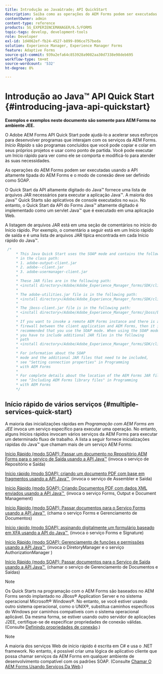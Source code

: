 ```yaml
---
title: Introdução ao Java&trade; API QuickStart
description: Saiba como as operações do AEM Forms podem ser executadas usando o AEM Forms Java&trade; API fortemente tipada habilitada com conexão SOAP.
contentOwner: admin
content-type: reference
products: SG_EXPERIENCEMANAGER/6.5/FORMS
topic-tags: develop, development-tools
role: Developer
exl-id: 1d4062ef-fb24-4527-b899-896ce757beda
solution: Experience Manager, Experience Manager Forms
feature: Adaptive Forms
source-git-commit: 939a2efa64c853928a9082aa30d7338e98deb695
workflow-type: tm+mt
source-wordcount: '532'
ht-degree: 0%

---
```


# Introdução ao Java™ API Quick Start {#introducing-java-api-quickstart}

**Exemplos e exemplos neste documento são somente para AEM Forms no ambiente JEE.**

O Adobe AEM Forms API Quick Start pode ajudá-lo a acelerar seus esforços para desenvolver programas que interajam com os serviços da AEM Forms. *Início Rápido* s são programas concluídos que você pode copiar e colar em seus próprios projetos e usar como ponto de partida. Você pode executar um Início rápido para ver como ele se comporta e modificá-lo para atender às suas necessidades.

As operações do AEM Forms podem ser executadas usando a API altamente tipada do AEM Forms e o modo de conexão deve ser definido como SOAP.

O Quick Start da API altamente digitado do Java™ fornece uma lista de arquivos JAR necessários para executar a aplicação Java™. A maioria dos Java™ Quick Starts são aplicativos de console executados no `main`. No entanto, o Quick Start da API do Forms Java™ altamente digitado é implementado como um servlet Java™ que é executado em uma aplicação Web.

A listagem de arquivos JAR está em uma seção de comentários no início do Início rápido. Por exemplo, o comentário a seguir está em um Início rápido de saída e é uma lista de arquivos JAR típica encontrada em cada Início rápido do Java™.

```java
 /*
     * This Java Quick Start uses the SOAP mode and contains the following JAR files
     * in the class path:
     * 1. adobe-output-client.jar
     * 2. adobe--client.jar
     * 3. adobe-usermanager-client.jar
     *
     * These JAR files are in the following path:
     * <install directory>/Adobe/Adobe_Experience_Manager_forms/SDK/client-libs/common
     *
     * The adobe-utilities.jar file is in the following path:
     * <install directory>/Adobe/Adobe_Experience_Manager_forms/SDK/client-libs/jboss
     *
     * The jboss-client.jar file is in the following path:
     * <install directory>/Adobe/Adobe_Experience_Manager_forms/jboss/bin/client
     *
     * If you want to invoke a remote AEM Forms instance and there is a
     * firewall between the client application and AEM Forms, then it is
     * recommended that you use the SOAP mode. When using the SOAP mode,
     * you have to include additional JAR files in the following
     * path
     * <install directory>/Adobe/Adobe_Experience_Manager_forms/SDK/client-libs/thirdparty
     *
     * For information about the SOAP
     * mode and the additional JAR files that need to be included,
     * see "Setting connection properties" in Programming
     * with AEM Forms
     *
     * For complete details about the location of the AEM Forms JAR files,
     * see "Including AEM Forms library files" in Programming
     * with AEM Forms
     */
```

## Início rápido de vários serviços {#multiple-services-quick-start}

A maioria das inicializações rápidas em *Programação com AEM Forms em JEE* invoca um serviço específico para executar uma operação. No entanto, alguns Inícios rápidos invocam vários serviços da AEM Forms para executar um determinado fluxo de trabalho. A lista a seguir fornece inicializações rápidas do Java™ que chamam mais de um serviço AEM Forms:

[Início Rápido (modo SOAP): Passar um documento no Repositório AEM Forms para o serviço de Saída usando a API Java™](/help/forms/developing/output-service-java-api-quick.md#quick-start-soap-mode-passing-a-document-located-in-the-repository-to-the-output-service-using-the-java-api) (invoca o serviço de Repositório e Saída)

[Início rápido (modo SOAP): criando um documento PDF com base em fragmentos usando a API Java™ &#x200B;](/help/forms/developing/output-service-java-api-quick.md#quick-start-soap-mode-creating-a-pdf-document-based-on-fragments-using-the-java-api) (invoca o serviço de Assembler e Saída)

[Início Rápido (modo SOAP): Criando Documentos PDF com dados XML enviados usando a API Java™ &#x200B;](/help/forms/developing/forms-service-api-quick-starts.md#quick-start-soap-mode-creating-pdf-documents-with-submitted-xml-data-using-the-java-api) (invoca o serviço Forms, Output e Document Management)

[Início Rápido (modo SOAP): Passar documentos para o Serviço Forms usando a API Java™ &#x200B;](/help/forms/developing/forms-service-api-quick-starts.md#quick-start-soap-mode-passing-documents-to-the-forms-service-using-the-java-api) (chama o serviço Forms e Gerenciamento de Documentos)

[Início rápido (modo SOAP): assinando digitalmente um formulário baseado em XFA usando a API do Java™ &#x200B;](/help/forms/developing/signature-service-java-api-quick.md#quick-start-soap-mode-digitally-signing-a-xfa-based-form-using-the-java-api) (invoca o serviço Forms e Signature)

[Início Rápido (modo SOAP): Gerenciamento de funções e permissões usando a API Java™ &#x200B;](/help/forms/developing/user-manager-java-api-quick.md#quick-start-soap-mode-managing-roles-and-permissions-using-the-java-api) (invoca o DiretoryManager e o serviço AuthorizationManager )

[Início Rápido (modo SOAP): Passar documentos para o Serviço de Saída usando a API Java™ &#x200B;](/help/forms/developing/output-service-java-api-quick.md#quick-start-soap-mode-passing-documents-to-the-output-service-using-the-java-api) (chamar o serviço de Gerenciamento de Documentos e Saídas)

>[!NOTE]
>
>Os Quick Starts na programação com o AEM Forms são baseados no AEM Forms sendo implantado no JBoss® Application Server e no sistema operacional Microsoft® Windows®. No entanto, se você estiver usando outro sistema operacional, como o UNIX®, substitua caminhos específicos do Windows por caminhos compatíveis com o sistema operacional aplicável. Da mesma forma, se estiver usando outro servidor de aplicações J2EE, certifique-se de especificar propriedades de conexão válidas. (Consulte [Definindo propriedades de conexão](/help/forms/developing/invoking-aem-forms-using-java.md#setting-connection-properties).)

>[!NOTE]
>
>A maioria dos serviços Web de início rápido é escrita em C# e usa o .NET framework. No entanto, é possível criar uma lógica de aplicativo cliente que possa chamar serviços da AEM Forms em qualquer ambiente de desenvolvimento compatível com os padrões SOAP. (Consulte [Chamar O AEM Forms Usando Serviços Da Web](/help/forms/developing/invoking-aem-forms-using-web.md#invoking-aem-forms-using-web-services).)
